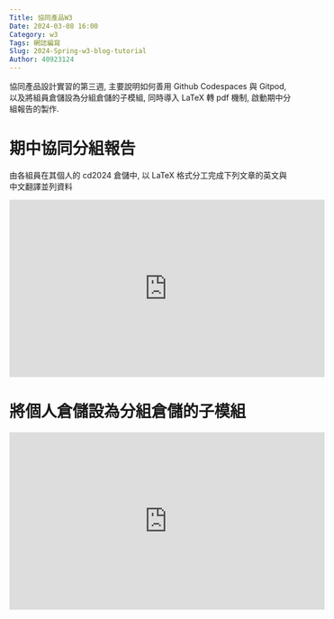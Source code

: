 ```yaml
---
Title: 協同產品W3
Date: 2024-03-08 16:00
Category: w3
Tags: 網誌編寫
Slug: 2024-Spring-w3-blog-tutorial
Author: 40923124
---
```


協同產品設計實習的第三週, 主要說明如何善用 Github Codespaces 與 Gitpod, 以及將組員倉儲設為分組倉儲的子模組, 同時導入 LaTeX 轉 pdf 機制, 啟動期中分組報告的製作.

<!-- PELICAN_END_SUMMARY -->

# 期中協同分組報告
由各組員在其個人的 cd2024 倉儲中, 以 LaTeX 格式分工完成下列文章的英文與中文翻譯並列資料



<iframe width="560" height="315" src="https://www.youtube.com/embed/LXZD8UYzqRQ?si=bUjcYn0k_HR2gKEf" title="YouTube video player" frameborder="0" allow="accelerometer; autoplay; clipboard-write; encrypted-media; gyroscope; picture-in-picture; web-share" referrerpolicy="strict-origin-when-cross-origin" allowfullscreen></iframe>

# 將個人倉儲設為分組倉儲的子模組




<iframe width="560" height="315" src="https://www.youtube.com/embed/n9uB9-WSd6w?si=E_oKd4pXJb7U-Dx4" title="YouTube video player" frameborder="0" allow="accelerometer; autoplay; clipboard-write; encrypted-media; gyroscope; picture-in-picture; web-share" referrerpolicy="strict-origin-when-cross-origin" allowfullscreen></iframe>